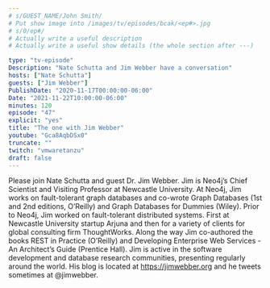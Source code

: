 ```yaml
---
# s/GUEST_NAME/John Smith/
# Put show image into /images/tv/episodes/bcak/<ep#>.jpg
# s/0/ep#/
# Actually write a useful description
# Actually write a useful show details (the whole section after ---)

type: "tv-episode"
Description: "Nate Schutta and Jim Webber have a conversation"
hosts: ["Nate Schutta"]
guests: ["Jim Webber"]
PublishDate: "2020-11-17T00:00:00-06:00"
Date: "2021-11-22T10:00:00-06:00"
minutes: 120
episode: "47"
explicit: "yes"
title: "The one with Jim Webber"
youtube: "Gca8AqbDSx0"
truncate: ""
twitch: "vmwaretanzu"
draft: false
---
```


Please join Nate Schutta and guest Dr. Jim Webber. Jim is Neo4j’s Chief Scientist and Visiting Professor at Newcastle University. At Neo4j, Jim works on fault-tolerant graph databases and co-wrote Graph Databases (1st and 2nd editions, O’Reilly) and Graph Databases for Dummies (Wiley). Prior to Neo4j, Jim worked on fault-tolerant distributed systems. First at Newcastle University startup Arjuna and then for a variety of clients for global consulting firm ThoughtWorks. Along the way Jim co-authored the books REST in Practice (O’Reilly) and Developing Enterprise Web Services - An Architect’s Guide (Prentice Hall).  Jim is active in the software development and database research communities, presenting regularly around the world. His blog is located at https://jimwebber.org and he tweets sometimes at @jimwebber.

